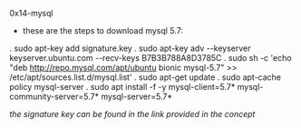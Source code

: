 0x14-mysql


- these are the steps to download mysql 5.7:

. sudo apt-key add signature.key
. sudo apt-key adv --keyserver keyserver.ubuntu.com --recv-keys B7B3B788A8D3785C
. sudo sh -c 'echo "deb http://repo.mysql.com/apt/ubuntu bionic mysql-5.7" >> /etc/apt/sources.list.d/mysql.list'
. sudo apt-get update
. sudo apt-cache policy mysql-server
. sudo apt install -f -y mysql-client=5.7* mysql-community-server=5.7* mysql-server=5.7*

*the signature key can be found in the link provided in the concept*
